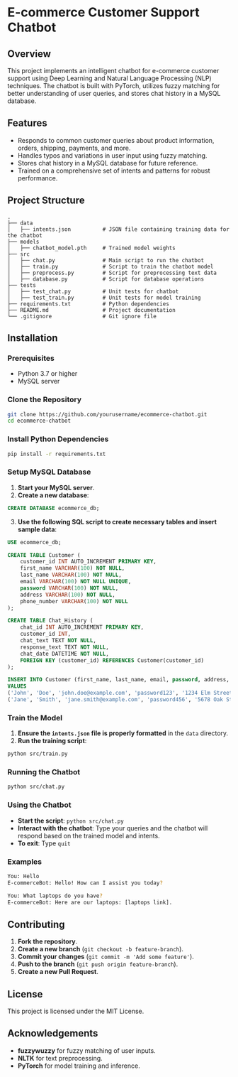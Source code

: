 
# E-commerce Customer Support Chatbot

## Overview

This project implements an intelligent chatbot for e-commerce customer support using Deep Learning and Natural Language Processing (NLP) techniques. The chatbot is built with PyTorch, utilizes fuzzy matching for better understanding of user queries, and stores chat history in a MySQL database.

## Features

- Responds to common customer queries about product information, orders, shipping, payments, and more.
- Handles typos and variations in user input using fuzzy matching.
- Stores chat history in a MySQL database for future reference.
- Trained on a comprehensive set of intents and patterns for robust performance.

## Project Structure

```
.
├── data
│   ├── intents.json          # JSON file containing training data for the chatbot
├── models
│   ├── chatbot_model.pth     # Trained model weights
├── src
│   ├── chat.py               # Main script to run the chatbot
│   ├── train.py              # Script to train the chatbot model
│   ├── preprocess.py         # Script for preprocessing text data
│   ├── database.py           # Script for database operations
├── tests
│   ├── test_chat.py          # Unit tests for chatbot
│   ├── test_train.py         # Unit tests for model training
├── requirements.txt          # Python dependencies
├── README.md                 # Project documentation
└── .gitignore                # Git ignore file
```

## Installation

### Prerequisites

- Python 3.7 or higher
- MySQL server

### Clone the Repository

```bash
git clone https://github.com/yourusername/ecommerce-chatbot.git
cd ecommerce-chatbot
```

### Install Python Dependencies

```bash
pip install -r requirements.txt
```

### Setup MySQL Database

1. **Start your MySQL server**.
2. **Create a new database**:

```sql
CREATE DATABASE ecommerce_db;
```

3. **Use the following SQL script to create necessary tables and insert sample data**:

```sql
USE ecommerce_db;

CREATE TABLE Customer (
    customer_id INT AUTO_INCREMENT PRIMARY KEY,
    first_name VARCHAR(100) NOT NULL,
    last_name VARCHAR(100) NOT NULL,
    email VARCHAR(100) NOT NULL UNIQUE,
    password VARCHAR(100) NOT NULL,
    address VARCHAR(100) NOT NULL,
    phone_number VARCHAR(100) NOT NULL
);

CREATE TABLE Chat_History (
    chat_id INT AUTO_INCREMENT PRIMARY KEY,
    customer_id INT,
    chat_text TEXT NOT NULL,
    response_text TEXT NOT NULL,
    chat_date DATETIME NOT NULL,
    FOREIGN KEY (customer_id) REFERENCES Customer(customer_id)
);

INSERT INTO Customer (first_name, last_name, email, password, address, phone_number)
VALUES
('John', 'Doe', 'john.doe@example.com', 'password123', '1234 Elm Street', '123-456-7890'),
('Jane', 'Smith', 'jane.smith@example.com', 'password456', '5678 Oak Street', '987-654-3210');
```

### Train the Model

1. **Ensure the `intents.json` file is properly formatted** in the `data` directory.
2. **Run the training script**:

```bash
python src/train.py
```

### Running the Chatbot

```bash
python src/chat.py
```

### Using the Chatbot

- **Start the script**: `python src/chat.py`
- **Interact with the chatbot**: Type your queries and the chatbot will respond based on the trained model and intents.
- **To exit**: Type `quit`

### Examples

```bash
You: Hello
E-commerceBot: Hello! How can I assist you today?
```

```bash
You: What laptops do you have?
E-commerceBot: Here are our laptops: [laptops link].
```

## Contributing

1. **Fork the repository**.
2. **Create a new branch** (`git checkout -b feature-branch`).
3. **Commit your changes** (`git commit -m 'Add some feature'`).
4. **Push to the branch** (`git push origin feature-branch`).
5. **Create a new Pull Request**.

## License

This project is licensed under the MIT License.

## Acknowledgements

- **fuzzywuzzy** for fuzzy matching of user inputs.
- **NLTK** for text preprocessing.
- **PyTorch** for model training and inference.
